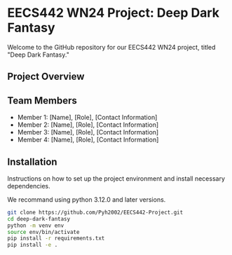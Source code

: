 # EECS442 WN24 Project: Deep Dark Fantasy

Welcome to the GitHub repository for our EECS442 WN24 project, titled "Deep Dark Fantasy." 

## Project Overview



## Team Members

- Member 1: [Name], [Role], [Contact Information]
- Member 2: [Name], [Role], [Contact Information]
- Member 3: [Name], [Role], [Contact Information]
- Member 4: [Name], [Role], [Contact Information]

## Installation

Instructions on how to set up the project environment and install necessary dependencies.

We recommand using python 3.12.0 and later versions.

```bash
git clone https://github.com/Pyh2002/EECS442-Project.git
cd deep-dark-fantasy
python -m venv env
source env/bin/activate
pip install -r requirements.txt
pip install -e .
```
